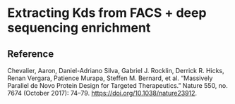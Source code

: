 # Extracting Kds from FACS + deep sequencing enrichment


## Reference

Chevalier, Aaron, Daniel-Adriano Silva, Gabriel J. Rocklin, Derrick R. Hicks, Renan Vergara, Patience Murapa, Steffen M. Bernard, et al. “Massively Parallel de Novo Protein Design for Targeted Therapeutics.” Nature 550, no. 7674 (October 2017): 74–79. https://doi.org/10.1038/nature23912.



